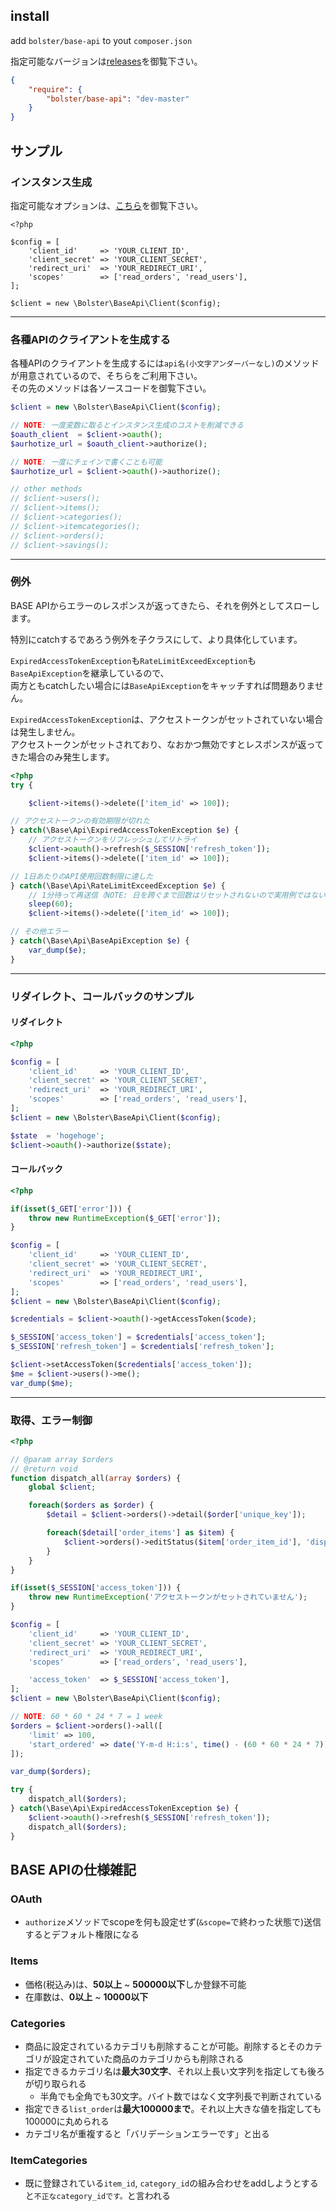 
## install

add `bolster/base-api` to yout `composer.json`

指定可能なバージョンは[releases](https://packagist.org/packages/bolster/base-api)を御覧下さい。

```json
{
	"require": {
		"bolster/base-api": "dev-master"
	}
}
```

## サンプル

### インスタンス生成
指定可能なオプションは、[こちら](https://github.com/Leko/base-api/blob/master/source/BaseApi/Client.php#L145)を御覧下さい。

```
<?php

$config = [
	'client_id'     => 'YOUR_CLIENT_ID',
	'client_secret' => 'YOUR_CLIENT_SECRET',
	'redirect_uri'  => 'YOUR_REDIRECT_URI',
	'scopes'        => ['read_orders', 'read_users'],
];

$client = new \Bolster\BaseApi\Client($config);
```

---

### 各種APIのクライアントを生成する

各種APIのクライアントを生成するには`api名(小文字アンダーバーなし)`のメソッドが用意されているので、そちらをご利用下さい。  
その先のメソッドは各ソースコードを御覧下さい。

```php
$client = new \Bolster\BaseApi\Client($config);

// NOTE: 一度変数に取るとインスタンス生成のコストを削減できる
$oauth_client  = $client->oauth();
$aurhotize_url = $oauth_client->authorize();

// NOTE: 一度にチェインで書くことも可能
$aurhotize_url = $client->oauth()->authorize();

// other methods
// $client->users();
// $client->items();
// $client->categories();
// $client->itemcategories();
// $client->orders();
// $client->savings();
```

---

### 例外
BASE APIからエラーのレスポンスが返ってきたら、それを例外としてスローします。

特別にcatchするであろう例外を子クラスにして、より具体化しています。

`ExpiredAccessTokenException`も`RateLimitExceedException`も`BaseApiException`を継承しているので、  
両方ともcatchしたい場合には`BaseApiException`をキャッチすれば問題ありません。

`ExpiredAccessTokenException`は、アクセストークンがセットされていない場合は発生しません。  
アクセストークンがセットされており、なおかつ無効ですとレスポンスが返ってきた場合のみ発生します。

```php
<?php
try {

	$client->items()->delete(['item_id' => 100]);

// アクセストークンの有効期限が切れた
} catch(\Base\Api\ExpiredAccessTokenException $e) {
	// アクセストークンをリフレッシュしてリトライ
	$client->oauth()->refresh($_SESSION['refresh_token']);
	$client->items()->delete(['item_id' => 100]);

// 1日あたりのAPI使用回数制限に達した
} catch(\Base\Api\RateLimitExceedException $e) {
	// 1分待って再送信（NOTE: 日を跨ぐまで回数はリセットされないので実用例ではない）
	sleep(60);
	$client->items()->delete(['item_id' => 100]);

// その他エラー
} catch(\Base\Api\BaseApiException $e) {
	var_dump($e);
}
```

---

### リダイレクト、コールバックのサンプル

#### リダイレクト
```php
<?php

$config = [
	'client_id'     => 'YOUR_CLIENT_ID',
	'client_secret' => 'YOUR_CLIENT_SECRET',
	'redirect_uri'  => 'YOUR_REDIRECT_URI',
	'scopes'        => ['read_orders', 'read_users'],
];
$client = new \Bolster\BaseApi\Client($config);

$state  = 'hogehoge';
$client->oauth()->authorize($state);
```

#### コールバック
```php
<?php

if(isset($_GET['error'])) {
	throw new RuntimeException($_GET['error']);
}

$config = [
	'client_id'     => 'YOUR_CLIENT_ID',
	'client_secret' => 'YOUR_CLIENT_SECRET',
	'redirect_uri'  => 'YOUR_REDIRECT_URI',
	'scopes'        => ['read_orders', 'read_users'],
];
$client = new \Bolster\BaseApi\Client($config);

$credentials = $client->oauth()->getAccessToken($code);

$_SESSION['access_token'] = $credentials['access_token'];
$_SESSION['refresh_token'] = $credentials['refresh_token'];

$client->setAccessToken($credentials['access_token']);
$me = $client->users()->me();
var_dump($me);
```

---

### 取得、エラー制御
```php
<?php

// @param array $orders
// @return void
function dispatch_all(array $orders) {
	global $client;

	foreach($orders as $order) {
		$detail = $client->orders()->detail($order['unique_key']);

		foreach($detail['order_items'] as $item) {
			$client->orders()->editStatus($item['order_item_id'], 'dispatched');
		}
	}
}

if(isset($_SESSION['access_token'])) {
	throw new RuntimeException('アクセストークンがセットされていません');
}

$config = [
	'client_id'     => 'YOUR_CLIENT_ID',
	'client_secret' => 'YOUR_CLIENT_SECRET',
	'redirect_uri'  => 'YOUR_REDIRECT_URI',
	'scopes'        => ['read_orders', 'read_users'],

	'access_token'  => $_SESSION['access_token'],
];
$client = new \Bolster\BaseApi\Client($config);

// NOTE: 60 * 60 * 24 * 7 = 1 week
$orders = $client->orders()->all([
	'limit' => 100,
	'start_ordered' => date('Y-m-d H:i:s', time() - (60 * 60 * 24 * 7))
]);

var_dump($orders);

try {
	dispatch_all($orders);
} catch(\Base\Api\ExpiredAccessTokenException $e) {
	$client->oauth()->refresh($_SESSION['refresh_token']);
	dispatch_all($orders);
}
```

## BASE APIの仕様雑記
### OAuth
- `authorize`メソッドでscopeを何も設定せず(`&scope=`で終わった状態で)送信するとデフォルト権限になる

### Items
- 価格(税込み)は、**50以上** ~ **500000以下**しか登録不可能
- 在庫数は、**0以上** ~ **10000以下**

### Categories
- 商品に設定されているカテゴリも削除することが可能。削除するとそのカテゴリが設定されていた商品のカテゴリからも削除される
- 指定できるカテゴリ名は**最大30文字**、それ以上長い文字列を指定しても後ろが切り取られる
	- 半角でも全角でも30文字。バイト数ではなく文字列長で判断されている
- 指定できる`list_order`は**最大100000まで**。それ以上大きな値を指定しても100000に丸められる
- カテゴリ名が重複すると「バリデーションエラーです」と出る

### ItemCategories
- 既に登録されている`item_id`, `category_id`の組み合わせをaddしようとすると`不正なcategory_idです。`と言われる
